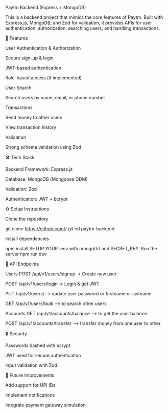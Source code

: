 Paytm Backend (Express + MongoDB)

This is a backend project that mimics the core features of Paytm.
Built with Express.js, MongoDB, and Zod for validation, it provides APIs for user authentication, authorization, searching users, and handling transactions.

🚀 Features

User Authentication & Authorization

Secure sign-up & login

JWT-based authentication

Role-based access (if implemented)

User Search

Search users by name, email, or phone number

Transactions

Send money to other users

View transaction history

Validation

Strong schema validation using Zod

🛠️ Tech Stack

Backend Framework: Express.js

Database: MongoDB (Mongoose ODM)

Validation: Zod

Authentication: JWT + bcrypt



⚙️ Setup Instructions

Clone the repository

git clone https://github.com/<your-username>/<your-repo>.git
cd paytm-backend


Install dependencies

npm install
SETUP YOUR .env with mongoUrl and SECRET_KEY.
Run the server
npm run dev

📌 API Endpoints


Users
POST /api/v1/users/signup → Create new user

POST /api/v1/users/login → Login & get JWT

PUT /api/v1/users/--> update user password or firstname or lastname

GET /api/v1/users/bulk --> to search other users 


Accounts
GET /api/v1/accounts/balance --> to get the user balance 

POST /api/v1/accounts/transfer --> transfer money from one user to other 



🔒 Security

Passwords hashed with bcrypt

JWT used for secure authentication

Input validation with Zod

🚧 Future Improvements

Add support for UPI IDs

Implement notifications

Integrate payment gateway simulation

